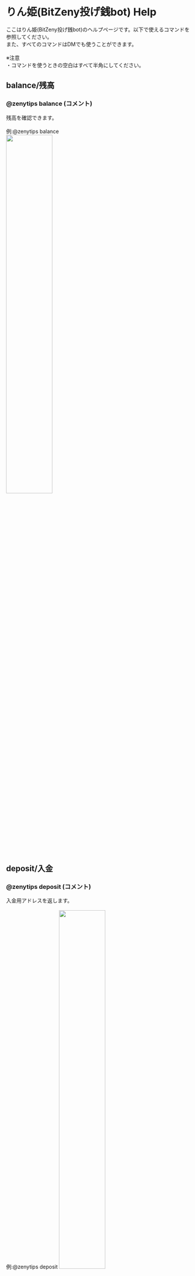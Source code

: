 # りん姫(BitZeny投げ銭bot) Help

ここはりん姫(BitZeny投げ銭bot)のヘルプページです。以下で使えるコマンドを参照してください。<br>
また、すべてのコマンドはDMでも使うことができます。<br><br>
※注意<br>
・コマンドを使うときの空白はすべて半角にしてください。<br>

## balance/残高
### @zenytips balance (コメント)<br>
残高を確認できます。<br><br>
例:@zenytips balance<br>
<img src="https://i.imgur.com/kjoqPPN.png" alt="" width="50%" height="50%">

## deposit/入金
### @zenytips deposit (コメント)<br>
入金用アドレスを返します。<br><br>
例:@zenytips deposit
<img src="https://i.imgur.com/r6cxfFc.png" alt="" width="50%" height="50%">

## withdraw/出金

## withdrawall/全額出金

## send/送金

## tip/投銭
@￰zenytips tip @￰twitterアカウント 投銭額(ZNY)<br>
投げ銭をします。送られた側は3日以内にbalanceをすると受け取れます。<br><br>
また、@￰zenytips tip @￰zenytips 投銭額(ZNY)<br>
で開発者に寄付できます。サーバー代足りないのでぜひ投げ銭どうぞ。

## rain
 @￰zenytips rain 撒銭額(ZNY)<br>
 rainを受け取れる条件は、残高5zny以上でbalanceをしていること<br>
 出金して10zny切った場合は取り消し

## rainlist
DMでのみ使えます。rainを受け取る条件を満たしている人一覧を返します。

## rainfollower
@￰zenytips rainfollower 撒銭額(ZNY)<br>
自分のフォロワーの人に限りrainをします。重いので連発しないでね。

## rainfollowerlist
DMでのみ使えます。rainfollowerを受け取る条件を満たしている人一覧を返します。